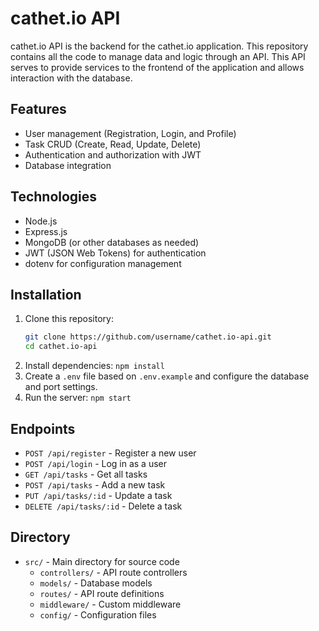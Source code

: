 # cathet.io API

cathet.io API is the backend for the cathet.io application. This repository contains all the code to manage data and logic through an API. This API serves to provide services to the frontend of the application and allows interaction with the database.

## Features

- User management (Registration, Login, and Profile)
- Task CRUD (Create, Read, Update, Delete)
- Authentication and authorization with JWT
- Database integration

## Technologies

- Node.js
- Express.js
- MongoDB (or other databases as needed)
- JWT (JSON Web Tokens) for authentication
- dotenv for configuration management

## Installation

1. Clone this repository:
   ```bash
   git clone https://github.com/username/cathet.io-api.git
   cd cathet.io-api
2. Install dependencies:
   ```npm install``` 
4. Create a `.env` file based on `.env.example` and configure the database and port settings.
5. Run the server:
   ```npm start``` 

## Endpoints

- `POST /api/register` - Register a new user
- `POST /api/login` - Log in as a user
- `GET /api/tasks` - Get all tasks
- `POST /api/tasks` - Add a new task
- `PUT /api/tasks/:id` - Update a task
- `DELETE /api/tasks/:id` - Delete a task

## Directory

- `src/` - Main directory for source code
  - `controllers/` - API route controllers
  - `models/` - Database models
  - `routes/` - API route definitions
  - `middleware/` - Custom middleware
  - `config/` - Configuration files
